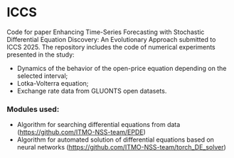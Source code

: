 # ICCS
Code for paper Enhancing Time-Series Forecasting with Stochastic Differential Equation Discovery: An Evolutionary Approach submitted to ICCS 2025.
The repository includes the code of numerical experiments presented in the study:
- Dynamics of the behavior of the open-price equation depending on the selected interval;
- Lotka-Volterra equation;
- Exchange rate data from GLUONTS open datasets.

###  Modules used:
- Algorithm for searching differential equations from data (https://github.com/ITMO-NSS-team/EPDE)
- Algorithm for automated solution of differential equations based on neural networks (https://github.com/ITMO-NSS-team/torch_DE_solver)
